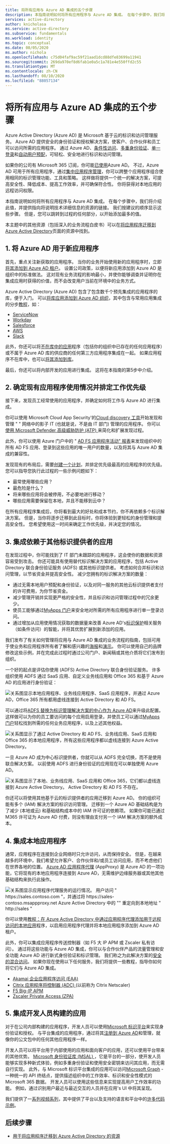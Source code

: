 ```yaml
---
title: 将所有应用与 Azure AD 集成的五个步骤
description: 本指南说明如何将所有应用程序与 Azure AD 集成。 在每个步骤中，我们将介绍此值，并提供指向将说明技术详细信息的资源的链接。
services: active-directory
author: knicholasa
ms.service: active-directory
ms.subservice: fundamentals
ms.workload: identity
ms.topic: conceptual
ms.date: 08/05/2020
ms.author: nichola
ms.openlocfilehash: c75d04faf9ac59f21aad1dcd88dfe83699a11941
ms.sourcegitcommit: 269da970ef8d6fab1e0a5c1a781e4e550ffd2c55
ms.translationtype: MT
ms.contentlocale: zh-CN
ms.lasthandoff: 08/10/2020
ms.locfileid: "88057134"
---
```

# <a name="five-steps-for-integrating-all-your-apps-with-azure-ad"></a>将所有应用与 Azure AD 集成的五个步骤

Azure Active Directory (Azure AD) 是 Microsoft 基于云的标识和访问管理服务。 Azure AD 提供安全的身份验证和授权解决方案，使客户、合作伙伴和员工可以访问所需的应用程序。 通过 Azure AD、[条件性访问](https://docs.microsoft.com/azure/active-directory/conditional-access/overview)、[多重身份验证](https://docs.microsoft.com/azure/active-directory/authentication/concept-mfa-howitworks)、[单一登录](https://docs.microsoft.com/azure/active-directory/hybrid/how-to-connect-sso)和[自动用户预配](https://docs.microsoft.com/azure/active-directory/app-provisioning/user-provisioning)，可轻松、安全地进行标识和访问管理。

如果你的公司有 Microsoft 365 订阅，你可能[已使用](https://docs.microsoft.com/office365/enterprise/about-office-365-identity)Azure AD。 不过，Azure AD 可用于所有应用程序，通过[集中应用程序管理](https://docs.microsoft.com/azure/active-directory/manage-apps/common-scenarios)，你可以跨整个应用程序组合使用相同的标识管理功能、工具和策略。 这样做将提供一个统一的解决方案，可提高安全性、降低成本、提高工作效率，并可确保符合性。 你将获得对本地应用的远程访问权限。

本指南说明如何将所有应用程序与 Azure AD 集成。 在每个步骤中，我们将介绍此值，并提供指向将说明技术详细信息的资源的链接。 我们按建议的顺序显示这些步骤。 但是，您可以跳转到过程的任何部分，以开始添加最多的值。

本主题中的其他资源（包括深入的业务流程白皮书）可以在[将应用程序迁移到 Azure Active Directory](https://docs.microsoft.com/azure/active-directory/manage-apps/migration-resources)页面的资源中找到。

## <a name="1-use-azure-ad-for-new-applications"></a>1. 将 Azure AD 用于新应用程序

首先，重点关注新获取的应用程序。 当你的业务开始使用新的应用程序时，立即[将其添加到 Azure AD 租户](https://docs.microsoft.com/azure/active-directory/manage-apps/add-application-portal)。 设置公司政策，以便将新应用添加到 Azure AD 是组织中的标准做法。 这对现有业务流程的影响最小，并使你能够调查并证明你在集成应用时获得的价值，而不会改变用户当前在环境中的业务方式。

Azure Active Directory (Azure AD) 包含了包含数千个预先集成的应用程序的库，便于入门。 可以[将库应用添加到 Azure AD 组织](https://docs.microsoft.com/azure/active-directory/manage-apps/add-gallery-app)，其中包含与常用应用集成的分步[教程](https://docs.microsoft.com/azure/active-directory/saas-apps/tutorial-list)，如：

- [ServiceNow](https://docs.microsoft.com/azure/active-directory/saas-apps/servicenow-tutorial)
- [Workday](https://docs.microsoft.com/azure/active-directory/saas-apps/workday-tutorial)
- [Salesforce](https://docs.microsoft.com/azure/active-directory/saas-apps/salesforce-tutorial)
- [AWS](https://docs.microsoft.com/azure/active-directory/saas-apps/amazon-web-service-tutorial)
- [Slack](https://docs.microsoft.com/azure/active-directory/saas-apps/slack-tutorial)

此外，你还可以将[不在库中的应用](https://docs.microsoft.com/azure/active-directory/manage-apps/add-non-gallery-app)程序（包括你的组织中已存在的任何应用程序）或不属于 Azure AD 库的供应商的任何第三方应用程序集成在一起。 如果应用程序不在库中，也可以[将其添加到库](https://docs.microsoft.com/azure/active-directory/azuread-dev/howto-app-gallery-listing)。

最后，你还可以将内部开发的应用进行集成。 这将在本指南的第5步中介绍。

## <a name="2-determine-existing-application-usage-and-prioritize-work"></a>2. 确定现有应用程序使用情况并排定工作优先级

接下来，发现员工经常使用的应用程序，并确定如何将工作与 Azure AD 进行集成。

你可以使用 Microsoft Cloud App Security&#39;的[Cloud discovery 工具](https://docs.microsoft.com/cloud-app-security/tutorial-shadow-it)开始发现和管理 &quot; &quot; 网络中的影子 IT (也就是说，不是由 IT 部门) 管理的应用程序。 你可以[使用 Microsoft Defender 高级威胁防护 (ATP) ](https://docs.microsoft.com/cloud-app-security/wdatp-integration)来简化和扩展发现过程。

此外，你可以使用 Azure 门户中的 " [AD FS 应用程序活动" 报表](https://docs.microsoft.com/azure/active-directory/manage-apps/migrate-adfs-application-activity)来发现组织中的所有 AD FS 应用、登录到这些应用的唯一用户的数量，以及将其与 Azure AD 集成的兼容性。

发现现有的布局后，需要[创建一个计划](https://docs.microsoft.com/azure/active-directory/manage-apps/migration-resources)，并排定优先级最高的应用程序的优先级。 您可以指导您执行此过程的一些示例问题如下：

- 最常使用哪些应用？
- 最危险是什么？
- 将来哪些应用将会被停用，不必要地进行移动？
- 哪些应用需要保留在本地，并且不能移到云中？

在所有应用程序集成后，你将看到最大的好处和成本节约，你不再依赖多个标识解决方案。 但是，当你将逐步迁移到此目标时，你将体验到更轻松的身份管理和提高安全性。 您希望使用这一时间来确定工作优先级，并决定您的情况。

## <a name="3-integrate-apps-that-rely-on-other-identity-providers"></a>3. 集成依赖于其他标识提供者的应用

在发现过程中，你可能找到了 IT 部门未跟踪的应用程序，这会使你的数据和资源容易受到攻击。 你还可能具有使用替代标识解决方案的应用程序，包括 Active Directory 联合身份验证服务 (ADFS) 或其他标识提供者。 考虑如何合并标识和访问管理，以节省资金并提高安全性。 减少您拥有的标识解决方案的数量：

- 通过无需本地用户预配和身份验证，以及对同一服务的其他云标识提供者支付的许可费用，为你节省资金。
- 减少管理开销并实现更严格的安全性，并且标识和访问管理过程中的冗余更少。
- 使员工能够通过[MyApps 门户](https://docs.microsoft.com/azure/active-directory/manage-apps/access-panel-collections)来安全地对所需的所有应用程序进行单一登录访问。
- 通过增加从应用使用情况获取的数据量来改善 Azure AD&#39;s[标识保护](https://docs.microsoft.com/azure/active-directory/identity-protection/overview-identity-protection)相关服务（如条件访问）的智能，并将其优势扩展到新添加的应用。

我们发布了有关如何管理将应用与 Azure AD 集成的业务流程的指南，包括可用于使业务和应用程序所有者了解和感兴趣的[海报](https://aka.ms/AppOnePager)和[演示](https://aka.ms/AppGuideline)。 你可以使用自己的品牌修改这些示例，并在完成此过程时通过公司门户、新闻稿或其他介质将它们发布到组织。

一个好的起点是评估你使用 (ADFS) Active Directory 联合身份验证服务。 许多组织使用 ADFS 通过 SaaS 应用、自定义业务线应用和 Office 365 和基于 Azure AD 的应用进行身份验证：

![关系图显示本地应用程序、业务线应用程序、SaaS 应用程序，并通过 Azure AD，Office 365 所有都用虚线连接到 Active Directory 和 AD FS。](\media\five-steps-to-full-application-integration-with-azure-ad\adfs-integration-1.png)

可以通过将[ADFS 替换为标识管理解决方案的中心作为 Azure AD](https://docs.microsoft.com/azure/active-directory/manage-apps/migrate-adfs-apps-to-azure)来升级此配置。 这样做可以为你的员工要访问的每个应用启用登录，并使员工可以通过[MyApps 门户](https://docs.microsoft.com/azure/active-directory/user-help/my-apps-portal-end-user-access)轻松找到所需的任何业务应用程序，以及上述其他权益。

![关系图显示了通过 Active Directory 和 AD FS、业务线应用、SaaS 应用和 Office 365 的本地应用程序，所有这些应用程序都以虚线连接到 Azure Active Directory。](\media\five-steps-to-full-application-integration-with-azure-ad\adfs-integration-2.png)

一旦 Azure AD 成为中心标识提供者，你就可以从 ADFS 完全切换，而不是使用联合解决方案。 以前使用 ADFS 进行身份验证的应用现在可以单独使用 Azure AD。

![关系图显示了本地、业务线应用、SaaS 应用和 Office 365，它们都以虚线连接到 Azure Active Directory。 Active Directory 和 AD FS 不存在。](\media\five-steps-to-full-application-integration-with-azure-ad\adfs-integration-3.png)

你还可以将使用其他基于云的标识提供者的应用迁移到 Azure AD。 你的组织可能有多个 (IAM) 解决方案的标识访问管理。 迁移到一个 Azure AD 基础结构是为了减少 (本地或云) 和基础结构成本中的 IAM 许可证的依赖项。 如果你可能已通过 M365 许可证为 Azure AD 付费，则没有理由支付另一个 IAM 解决方案的额外成本。

## <a name="4-integrate-on-premises-applications"></a>4. 集成本地应用程序

通常，应用程序在连接到企业网络时只允许访问，从而保持安全。 但是，在越来越多的环境中，我们希望允许客户、合作伙伴和/或员工访问应用，而不考虑他们在世界各地的位置。 [Azure AD 应用程序代理](https://docs.microsoft.com/azure/active-directory/manage-apps/what-is-application-proxy) (AppProxy) 是 Azure AD 的一项功能，它将现有的本地应用程序连接到 Azure AD，无需维护边缘服务器或其他其他基础结构来执行此操作。

![关系图显示应用程序代理服务的运行情况。 用户访问 " https://sales.contoso.com "，并通过将 https://sales-contoso.msappproxy.net Azure Active Directory 中的 "" 重定向到本地地址 " http://sales "](./media/five-steps-to-full-application-integration-with-azure-ad\app-proxy.png)

你可以使用[教程：在 Azure Active Directory 中通过应用程序代理添加用于远程访问的本地应用](https://docs.microsoft.com/azure/active-directory/manage-apps/application-proxy-add-on-premises-application)程序，以启用应用程序代理并将本地应用程序添加到 Azure AD 租户。

此外，你可以集成应用程序传送控制器（如 F5 大 IP APM 或 Zscaler 私有访问）。 通过将这些功能与 Azure AD 集成，你可以与合作伙伴产品的流量管理和安全功能 Azure AD 进行新式身份验证和标识管理。 我们称之为此解决方案的[安全的混合访问](https://docs.microsoft.com/azure/active-directory/manage-apps/secure-hybrid-access)。 如果你现在使用以下任何服务，我们将提供一些教程，指导你如何将它们与 Azure AD 集成。

- [Akamai 企业应用程序访问 (EAA)](https://docs.microsoft.com/azure/active-directory/saas-apps/akamai-tutorial)
- [Citrix 应用程序将控制器 (ADC) ](https://docs.microsoft.com/azure/active-directory/saas-apps/citrix-netscaler-tutorial) (以前称为 Citrix Netscaler) 
- [F5 Big-IP APM](https://docs.microsoft.com/azure/active-directory/saas-apps/headerf5-tutorial)
- [Zscaler Private Access (ZPA)](https://docs.microsoft.com/azure/active-directory/saas-apps/zscalerprivateaccess-tutorial)

## <a name="5-integrate-apps-your-developers-build"></a>5. 集成开发人员构建的应用

对于在公司内部构建的应用程序，开发人员可以使用[Microsoft 标识平台](https://docs.microsoft.com/azure/active-directory/develop/)来实现身份验证和授权。 与平台集成的应用程序，通过将其[注册到 Azure AD](https://docs.microsoft.com/azure/active-directory/develop/quickstart-register-app)和管理，就像你的公文包中的任何其他应用程序一样。

开发人员可以将平台用于内部使用的应用和面向客户的应用，还可以使用平台带来的其他优势。 [Microsoft 身份验证库 (MSAL) ](https://docs.microsoft.com/azure/active-directory/develop/msal-overview)，它是平台的一部分，使开发人员能够实现多种新式体验，例如多重身份验证和使用安全密钥来访问其应用，而无需自行实现。 此外，与 Microsoft 标识平台集成的应用可以访问[Microsoft Graph](https://docs.microsoft.com/azure/active-directory/develop/microsoft-graph-intro) -一种统一的 API 终结点，提供描述组织中的工作效率、标识和安全性模式的 Microsoft 365 数据。 开发人员可以使用这些信息来实现提高用户工作效率的功能。 例如，通过识别用户最近与最近交互的人员并在应用&#39;s UI 中将其呈现。

我们提供了一[系列视频系列](https://www.youtube.com/watch?v=zjezqZPPOfc&amp;list=PLLasX02E8BPBxGouWlJV-u-XZWOc2RkiX)，其中提供了平台以及支持的语言和平台中的[许多代码示例](https://docs.microsoft.com/azure/active-directory/develop/sample-v2-code)。

## <a name="next-steps"></a>后续步骤

- [用于将应用程序迁移到 Azure Active Directory 的资源](https://docs.microsoft.com/azure/active-directory/manage-apps/migration-resources)
